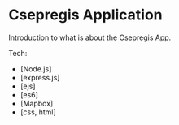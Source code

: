 # Csepregis Application

Introduction to what is about the Csepregis App.

Tech:

* [Node.js]
* [express.js]
* [ejs]
* [es6]
* [Mapbox]
* [css, html]

## 

 
